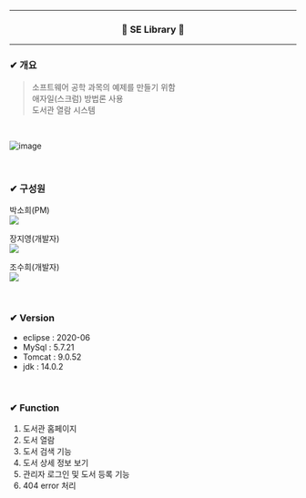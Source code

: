 <hr/>  

<h3 align="center">🚀 SE Library 🚀</h3>  
<hr/>  

### ✔ 개요
> 소프트웨어 공학 과목의 예제를 만들기 위함  
> 애자일(스크럼) 방법론 사용  
> 도서관 열람 시스템  

<br/>  

![image](https://user-images.githubusercontent.com/69746967/161719718-aa224022-93f1-40c0-9393-9d48c2f74afc.png)

<br/>  

### ✔ 구성원
박소희(PM)  
<a href= "https://github.com/soso-p"><img src="https://img.shields.io/badge/GitHub-181717?style=flat-square&logo=GitHub&logoColor=white"/></a>  

장지영(개발자)  
<a href= "https://github.com/gzero-99"><img src="https://img.shields.io/badge/GitHub-181717?style=flat-square&logo=GitHub&logoColor=white"/></a>  

조수희(개발자)  
<a href= "https://github.com/josuhee"><img src="https://img.shields.io/badge/GitHub-181717?style=flat-square&logo=GitHub&logoColor=white"/></a>  

<br/>  

### ✔ Version
- eclipse : 2020-06
- MySql : 5.7.21
- Tomcat : 9.0.52
- jdk : 14.0.2

<br/>  


### ✔ Function
1. 도서관 홈페이지
2. 도서 열람
3. 도서 검색 기능
4. 도서 상세 정보 보기
5. 관리자 로그인 및 도서 등록 기능
6. 404 error 처리

<br/>  

